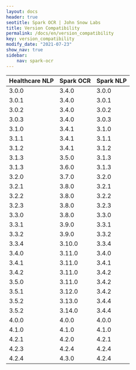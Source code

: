 ```yaml
---
layout: docs
header: true
seotitle: Spark OCR | John Snow Labs
title: Version Compatibility
permalink: /docs/en/version_compatibility
key: version_compatibility
modify_date: "2021-07-23"
show_nav: true
sidebar:
    nav: spark-ocr
---
```


<div class="h3-box" markdown="1">


| Healthcare NLP | Spark OCR | Spark NLP |
|----------------|-----------|-----------|
| 3.0.0          | 3.4.0     | 3.0.0     |
| 3.0.1          | 3.4.0     | 3.0.1     |
| 3.0.2          | 3.4.0     | 3.0.2     |
| 3.0.3          | 3.4.0     | 3.0.3     |
| 3.1.0          | 3.4.1     | 3.1.0     |
| 3.1.1          | 3.4.1     | 3.1.1     |
| 3.1.2          | 3.4.1     | 3.1.2     |
| 3.1.3          | 3.5.0     | 3.1.3     |
| 3.1.3          | 3.6.0     | 3.1.3     |
| 3.2.0          | 3.7.0     | 3.2.0     |
| 3.2.1          | 3.8.0     | 3.2.1     |
| 3.2.2          | 3.8.0     | 3.2.2     |
| 3.2.3     	   | 3.8.0     | 3.2.3     |
| 3.3.0     	   | 3.8.0     | 3.3.0     |
| 3.3.1     	   | 3.9.0     | 3.3.1     |
| 3.3.2     	   | 3.9.0     | 3.3.2     |
| 3.3.4     	   | 3.10.0    | 3.3.4     |
| 3.4.0          | 3.11.0    | 3.4.0     |
| 3.4.1          | 3.11.0    | 3.4.1     |
| 3.4.2          | 3.11.0    | 3.4.2     |
| 3.5.0          | 3.11.0    | 3.4.2     |
| 3.5.1          | 3.12.0    | 3.4.2     |
| 3.5.2          | 3.13.0    | 3.4.4     |
| 3.5.2          | 3.14.0    | 3.4.4     |
| 4.0.0          | 4.0.0      | 4.0.0      |
| 4.1.0          | 4.1.0      | 4.1.0      |
| 4.2.1          | 4.2.0      | 4.2.1      |
| 4.2.3          | 4.2.4      | 4.2.4      |
| 4.2.4          | 4.3.0      | 4.2.4      |


